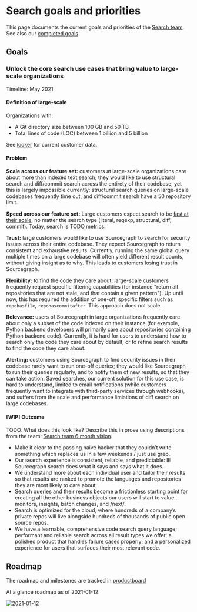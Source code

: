 # Search goals and priorities

This page documents the current goals and priorities of the [Search team](index.md). See also our [completed goals](goals_completed.md).

## Goals

### Unlock the core search use cases that bring value to large-scale organizations

Timeline: May 2021

#### Definition of large-scale

Organizations with:

- A Git directory size between 100 GB and 50 TB
- Total lines of code (LOC) between 1 billion and 5 billion

See [looker](https://sourcegraph.looker.com/looks/436) for current customer data.

#### Problem

**Scale across our feature set:** customers at large-scale organizations care about more than indexed text search; they would like to use structural search and diff/commit search across the entirety of their codebase, yet this is largely impossible currently: structural search queries on large-scale codebases frequently time out, and diff/commit search have a 50 repository limit.

**Speed across our feature set:** Large customers expect search to be [fast at their scale](perf.md), no matter the search type (literal, regexp, structural, diff, commit). Today, search is TODO metrics.

**Trust:** large customers would like to use Sourcegraph to search for security issues across their entire codebase. They expect Sourcegraph to return consistent and exhaustive results. Currently, running the same global query multiple times on a large codebase will often yield different result counts, without giving insight as to why. This leads to customers losing trust in Sourcegraph.

**Flexibility:** to find the code they care about, large-scale customers frequently request specific filtering capabilities (for instance "return all repositories that are not stale, and that contain a given pattern"). Up until now, this has required the addition of one-off, specific filters such as `repohasfile`, `repohascommitafter`. This approach does not scale.

**Relevance:** users of Sourcegraph in large organizations frequently care about only a subset of the code indexed on their instance (for example, Python backend developers will primarily care about repositories containing Python backend code). Currently, it is hard for users to understand how to search only the code they care about by default, or to refine search results to find the code they care about.

**Alerting:** customers using Sourcegraph to find security issues in their codebase rarely want to run one-off queries; they would like Sourcegraph to run their queries regularly, and to notify them of new results, so that they can take action. Saved searches, our current solution for this use case, is hard to understand, limited to email notifications (while customers frequently want to integrate with third-party services through webhooks), and suffers from the scale and performance limiations of diff search on large codebases.

#### [WIP] Outcome

TODO: What does this look like? Describe this in prose using descriptions from the team: [Search team 6 month vision](https://docs.google.com/document/d/1iiYCKK5D2PTVzzFmTF1OHl5SNLVkYfbOfyrCcoYM_24/edit#heading=h.bi6mdia4vr7w).

- Make it clear to the passing naive hacker that they couldn’t write something which replaces us in a few weekends / just use grep.
- Our search experience is consistent, reliable, and predictable: IE Sourcegraph search does what it says and says what it does.
- We understand more about each individual user and tailor their results so that results are ranked to promote the languages and repositories they are most likely to care about.
- Search queries and their results become a frictionless starting point for creating all the other business objects our users will start to value… monitors, insights, batch changes, and /next/.
- Search is optimized for the cloud, where hundreds of a company’s private repos will live alongside hundreds of thousands of public open source repos.
- We have a learnable, comprehensive code search query language; performant and reliable search across all result types we offer; a polished product that handles failure cases properly; and a personalized experience for users that surfaces their most relevant code.

## Roadmap

The roadmap and milestones are tracked in [productboard](https://sourcegraph.productboard.com/roadmap/2213445-search-roadmap)

At a glance roadmap as of 2021-01-12:

![2021-01-12](https://sourcegraphstatic.com/handbook/product-roadmaps/2020-01-12-Search%20roadmap.png)
